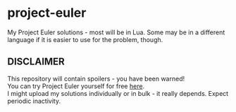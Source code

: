 # project-euler
My Project Euler solutions - most will be in Lua. Some may be in a different language if it is easier to use for the problem, though.

## DISCLAIMER
This repository will contain spoilers - you have been warned!  
You can try Project Euler yourself for free [here](https://projecteuler.net).  
I might upload my solutions individually or in bulk - it really depends. Expect periodic inactivity.
